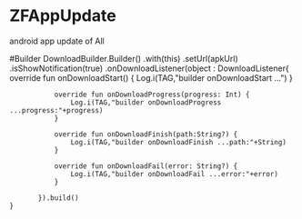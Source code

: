 # ZFAppUpdate
android app update of All

#Builder
 DownloadBuilder.Builder()
           .with(this)
           .setUrl(apkUrl)
           .isShowNotification(true)
           .onDownloadListener(object : DownloadListener{
               override fun onDownloadStart() {
                   Log.i(TAG,"builder onDownloadStart ...")
               }

               override fun onDownloadProgress(progress: Int) {
                   Log.i(TAG,"builder onDownloadProgress ...progress:"+progress)
               }

               override fun onDownloadFinish(path:String?) {
                   Log.i(TAG,"builder onDownloadFinish ...path:"+String)
               }

               override fun onDownloadFail(error: String?) {
                   Log.i(TAG,"builder onDownloadFail ...error:"+error)
               }

           }).build()
    }
